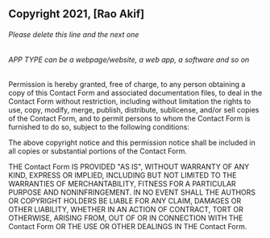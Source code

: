 ## Copyright 2021, [Rao Akif]

###### Please delete this line and the next one
###### APP TYPE can be a webpage/website, a web app, a software and so on

Permission is hereby granted, free of charge, to any person obtaining a copy of this Contact Form and associated documentation files, to deal in the Contact Form without restriction, including without limitation the rights to use, copy, modify, merge, publish, distribute, sublicense, and/or sell copies of the Contact Form, and to permit persons to whom the Contact Form is furnished to do so, subject to the following conditions:

The above copyright notice and this permission notice shall be included in all copies or substantial portions of the Contact Form.

THE Contact Form IS PROVIDED "AS IS", WITHOUT WARRANTY OF ANY KIND, EXPRESS OR IMPLIED, INCLUDING BUT NOT LIMITED TO THE WARRANTIES OF MERCHANTABILITY, FITNESS FOR A PARTICULAR PURPOSE AND NONINFRINGEMENT. IN NO EVENT SHALL THE AUTHORS OR COPYRIGHT HOLDERS BE LIABLE FOR ANY CLAIM, DAMAGES OR OTHER LIABILITY, WHETHER IN AN ACTION OF CONTRACT, TORT OR OTHERWISE, ARISING FROM, OUT OF OR IN CONNECTION WITH THE Contact Form OR THE USE OR OTHER DEALINGS IN THE Contact Form.
